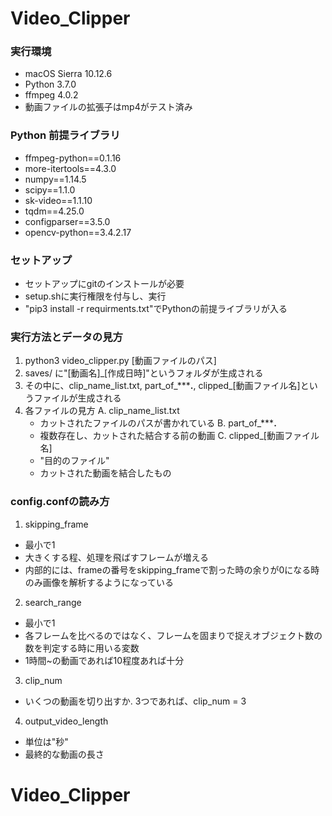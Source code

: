 # Video_Clipper
### 実行環境
- macOS Sierra 10.12.6
- Python 3.7.0
- ffmpeg 4.0.2
- 動画ファイルの拡張子はmp4がテスト済み

### Python 前提ライブラリ
- ffmpeg-python==0.1.16
- more-itertools==4.3.0
- numpy==1.14.5
- scipy==1.1.0
- sk-video==1.1.10
- tqdm==4.25.0
- configparser==3.5.0
- opencv-python==3.4.2.17

### セットアップ
- セットアップにgitのインストールが必要
- setup.shに実行権限を付与し、実行
- "pip3 install -r requirments.txt"でPythonの前提ライブラリが入る

### 実行方法とデータの見方
1. python3 video_clipper.py [動画ファイルのパス]
2. saves/ に"[動画名]_[作成日時]"というフォルダが生成される
3. その中に、clip_name_list.txt, part_of_*****.**, clipped_[動画ファイル名]というファイルが生成される
4. 各ファイルの見方
    A. clip_name_list.txt
    - カットされたファイルのパスが書かれている
    B. part_of_*****.**
    - 複数存在し、カットされた結合する前の動画
    C. clipped_[動画ファイル名]
    - "目的のファイル"
    - カットされた動画を結合したもの

### config.confの読み方
1. skipping_frame
- 最小で1
- 大きくする程、処理を飛ばすフレームが増える
- 内部的には、frameの番号をskipping_frameで割った時の余りが0になる時のみ画像を解析するようになっている
2. search_range
- 最小で1
- 各フレームを比べるのではなく、フレームを固まりで捉えオブジェクト数の数を判定する時に用いる変数
- 1時間~の動画であれば10程度あれば十分
3. clip_num
- いくつの動画を切り出すか. 3つであれば、clip_num = 3
4. output_video_length
- 単位は"秒"
- 最終的な動画の長さ

# Video_Clipper
